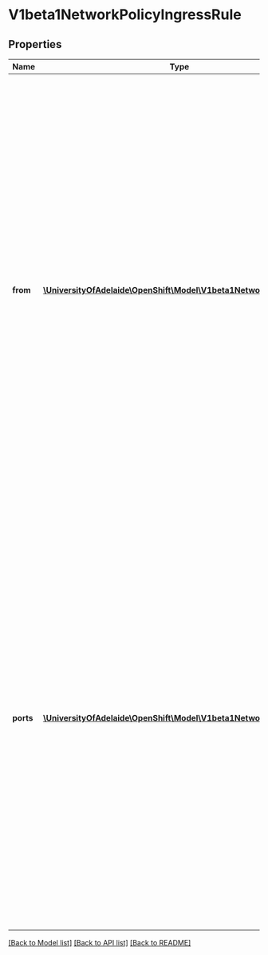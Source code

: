 # V1beta1NetworkPolicyIngressRule

## Properties
Name | Type | Description | Notes
------------ | ------------- | ------------- | -------------
**from** | [**\UniversityOfAdelaide\OpenShift\Model\V1beta1NetworkPolicyPeer[]**](V1beta1NetworkPolicyPeer.md) | List of sources which should be able to access the pods selected for this rule. Items in this list are combined using a logical OR operation. If this field is not provided, this rule matches all sources (traffic not restricted by source). If this field is empty, this rule matches no sources (no traffic matches). If this field is present and contains at least on item, this rule allows traffic only if the traffic matches at least one item in the from list. | [optional] 
**ports** | [**\UniversityOfAdelaide\OpenShift\Model\V1beta1NetworkPolicyPort[]**](V1beta1NetworkPolicyPort.md) | List of ports which should be made accessible on the pods selected for this rule. Each item in this list is combined using a logical OR. If this field is not provided, this rule matches all ports (traffic not restricted by port). If this field is empty, this rule matches no ports (no traffic matches). If this field is present and contains at least one item, then this rule allows traffic only if the traffic matches at least one port in the list. | [optional] 

[[Back to Model list]](../README.md#documentation-for-models) [[Back to API list]](../README.md#documentation-for-api-endpoints) [[Back to README]](../README.md)


